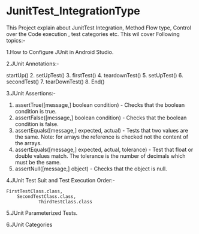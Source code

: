 # JunitTest_IntegrationType
This Project explain about JunitTest Integration, Method Flow type, Control over the Code execution , test categories etc.
This wil cover Following topics:- 




1.How to Configure JUnit in Android Studio.







2.JUnit Annotations:-

startUp()
2. setUpTest()
3. firstTest()
4. teardownTest()
5. setUpTest()
6. secondTest()
7. tearDownTest()
8. End()







3.JUnit Assertions:-

1. assertTrue([message,] boolean condition) - Checks that the boolean condition is true.
2. assertFalse([message,] boolean condition) - Checks that the boolean condition is false.
3. assertEquals([message,] expected, actual) - Tests that two values are the same. Note: for arrays the reference is checked not the content of the arrays. 
4. assertEquals([message,] expected, actual, tolerance) - Test that float or double values match. The tolerance is the number of decimals which must be the same.
4. assertNull([message,] object) - Checks that the object is null. 
 
 
 
 
 
 
 
 
 
 

4.JUnit Test Suit and Test Execution Order:-

    FirstTestClass.class,
        SecondTestClass.class,
                ThirdTestClass.class 
                
                
           
           
           

5.JUnit Parameterized Tests.

6.JUnit Categories

